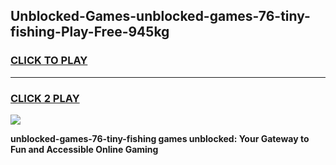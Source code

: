 
## Unblocked-Games-unblocked-games-76-tiny-fishing-Play-Free-945kg
<h3>
<a href="https://premium76.site?title=unblocked-games-76-tiny-fishing&ref=20M">CLICK TO PLAY</a></h3>
<hr>

<h3>
<a href="https://premium76.site?title=unblocked-games-76-tiny-fishing&ref=20M">CLICK 2 PLAY</a>
  
</h3>

<a href="https://premium76.site?title=unblocked-games-76-tiny-fishing&ref=19M"><img src="https://clearcache.store/games.png"></a>


**unblocked-games-76-tiny-fishing games unblocked: Your Gateway to Fun and Accessible Online Gaming**
